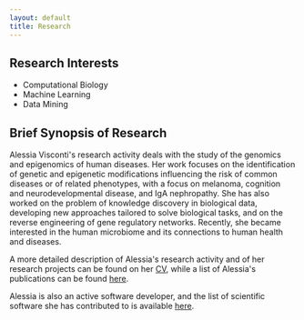 ```yaml
---
layout: default
title: Research 
---
```


## Research Interests

- Computational Biology
- Machine Learning
- Data Mining
	
## Brief Synopsis of Research

Alessia Visconti's research activity deals with the study of the genomics and epigenomics of human diseases. Her work focuses on the identification of genetic and epigenetic modifications influencing the risk of common diseases or of related phenotypes, with a focus on melanoma, cognition and neurodevelopmental disease, and IgA nephropathy. 
She has also worked on the problem of knowledge discovery in biological data, developing new approaches tailored to solve biological tasks, and on the reverse engineering of gene regulatory networks. 
Recently, she became interested in the human microbiome and its connections to human health and diseases.

A more detailed description of Alessia's research activity and of her research projects can be found on her [CV](https://www.dropbox.com/s/esu3kwmm7sq1vgz/CV-Visconti.pdf), while a list of Alessia's publications can be found [here](publications.html).

Alessia is also an active software developer, and the list of scientific software she has contributed to is available [here](software.html).




<!-- ## Projects

-	*A high resolution map of copy number and structural variation in Qatari genomes and their contribution to quantitative traits and disease*, funded by *Qatar Foundation* -- 2016-2018 \\
	**Role:** Researcher

-	*An integrative genomics approach for non-invasive diagnostic biomarkers discovery in IgA nephropathy*, funded by *MRC* -- 2014-2016 \\
	**Role:** Researcher

-	*Senescence and melanoma -- An integrative systems biology approach to characterise the link between reduced biological senescence and melanoma susceptibility*, funded by *British Skin Foundation* -- 2013-2015 \\
	**Role:** Researcher

-	*Genomic analysis of Type 2 Diabetes in Qatar, towards diabetes personalized medicine*, funded by *Qatar Foundation* -- 2013-2018 \\
	**Role:** Researcher

-	*LIMPET -- Isotropic And Anisotropic Lipophilicity To Model Permeability Of New Therapeutic Peptides*, funded by *Compagnia di San Paolo* -- 2012-2013 \\
	**Role:** Researcher

-	*BioBITs -- Developing white and green biotechnologies by converging platforms from biology and information technology towards metagenomics*, funded by *Regione Piemonte* -- 2007-2011 \\
	**Role:** Researcher

-	*Realizzazione di modelli informatici per la valorizzazione della qualita' e la tracciabilita' delle produzioni in specie da frutto coltivate in Piemonte*, funded by *Regione Piemonte* -- 2004-2009 \\
	**Role:** Developer		 -->
